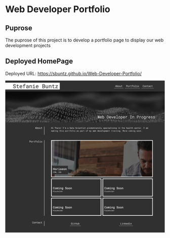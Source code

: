 # Web Developer Portfolio

## Puprose
The puprose of this project is to develop a portfolio page to display our web development projects 


<a name="deployed"></a>
## Deployed HomePage
Deployed URL: https://sbuntz.github.io/Web-Developer-Portfolio/

![](/assets/images/screenshot.png)
